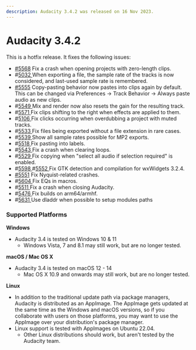 ```yaml
---
description: Audacity 3.4.2 was released on 16 Nov 2023.
---
```


# Audacity 3.4.2

This is a hotfix release. It fixes the following issues:

* &#x20;[#5568](https://github.com/audacity/audacity/issues/5568) Fix a crash when opening projects with zero-length clips.
* &#x20;\#[5032 ](https://github.com/audacity/audacity/issues/5032)When exporting a file, the sample rate of the tracks is now considered, and last-used sample rate is remembered.&#x20;
* &#x20;[#5555](https://github.com/audacity/audacity/pull/5555) Copy-pasting behavior now pastes into clips again by default. This can be changed via Preferences -> Track Behavior -> Always paste audio as new clips.
* \#[5549 ](https://github.com/audacity/audacity/issues/5549)Mix and render now also resets the gain for the resulting track.
* &#x20;\#[5571 ](https://github.com/audacity/audacity/issues/5571)Fix clips shifting to the right when effects are applied to them.
* &#x20;\#[5106 ](https://github.com/audacity/audacity/issues/5106)Fix clicks occurring when overdubbing a project with muted tracks.
* &#x20;\#[5533 ](https://github.com/audacity/audacity/issues/5533)Fix files being exported without a file extension in rare cases.
* &#x20;\#[5539 ](https://github.com/audacity/audacity/issues/5539)Show all sample rates possible for MP2 exports.
* &#x20;\#[5518 ](https://github.com/audacity/audacity/issues/5518)Fix pasting into labels.
* &#x20;\#[5543 ](https://github.com/audacity/audacity/issues/5543)Fix a crash when clearing loops.
* &#x20;\#[5529 ](https://github.com/audacity/audacity/issues/5529)Fix copying when "select all audio if selection required" is enabled.
* &#x20;\#[5598 ](https://github.com/audacity/audacity/issues/5598)#[5552 ](https://github.com/audacity/audacity/pull/5552)Fix GTK detection and compilation for wxWidgets 3.2.4.
* &#x20;[#5551](https://github.com/audacity/audacity/pull/5551) Fix Nyquist-related crashes.
* &#x20;\#[5604 ](https://github.com/audacity/audacity/issues/5604)Fix EQs in macros.
* &#x20;\#[5511 ](https://github.com/audacity/audacity/issues/5511)Fix a crash when closing Audacity.
* &#x20;\#[5476 ](https://github.com/audacity/audacity/issues/5476)Fix builds on arm64/armhf.
* &#x20;\#[5631 ](https://github.com/audacity/audacity/pull/5631)Use dladdr when possible to setup modules paths

### Supported Platforms

**Windows**

* Audacity 3.4 is tested on Windows 10 & 11
  * Windows Vista, 7 and 8.1 may still work, but are no longer tested.

**macOS / Mac OS X**

* Audacity 3.4 is tested on macOS 12 - 14
  * Mac OS X 10.9 and onwards may still work, but are no longer tested.

**Linux**

* In addition to the traditional update path via package managers, Audacity is distributed as an AppImage. The AppImage gets updated at the same time as the Windows and macOS versions, so if you collaborate with users on those platforms, you may want to use the AppImage over your distribution's package manager.
* Linux support is tested with AppImages on Ubuntu 22.04.
  * Other Linux distributions should work, but aren't tested by the Audacity team.
